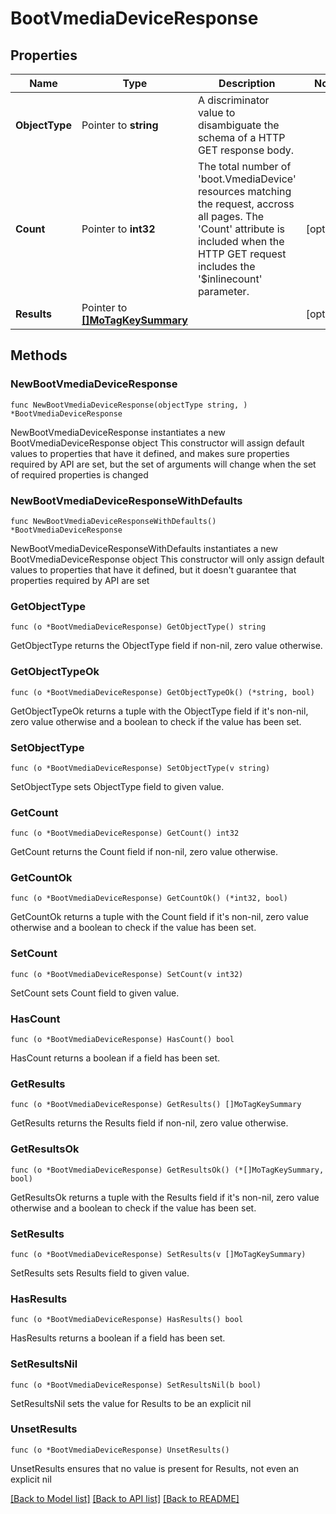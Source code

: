 # BootVmediaDeviceResponse

## Properties

Name | Type | Description | Notes
------------ | ------------- | ------------- | -------------
**ObjectType** | Pointer to **string** | A discriminator value to disambiguate the schema of a HTTP GET response body. | 
**Count** | Pointer to **int32** | The total number of &#39;boot.VmediaDevice&#39; resources matching the request, accross all pages. The &#39;Count&#39; attribute is included when the HTTP GET request includes the &#39;$inlinecount&#39; parameter. | [optional] 
**Results** | Pointer to [**[]MoTagKeySummary**](mo.TagKeySummary.md) |  | [optional] 

## Methods

### NewBootVmediaDeviceResponse

`func NewBootVmediaDeviceResponse(objectType string, ) *BootVmediaDeviceResponse`

NewBootVmediaDeviceResponse instantiates a new BootVmediaDeviceResponse object
This constructor will assign default values to properties that have it defined,
and makes sure properties required by API are set, but the set of arguments
will change when the set of required properties is changed

### NewBootVmediaDeviceResponseWithDefaults

`func NewBootVmediaDeviceResponseWithDefaults() *BootVmediaDeviceResponse`

NewBootVmediaDeviceResponseWithDefaults instantiates a new BootVmediaDeviceResponse object
This constructor will only assign default values to properties that have it defined,
but it doesn't guarantee that properties required by API are set

### GetObjectType

`func (o *BootVmediaDeviceResponse) GetObjectType() string`

GetObjectType returns the ObjectType field if non-nil, zero value otherwise.

### GetObjectTypeOk

`func (o *BootVmediaDeviceResponse) GetObjectTypeOk() (*string, bool)`

GetObjectTypeOk returns a tuple with the ObjectType field if it's non-nil, zero value otherwise
and a boolean to check if the value has been set.

### SetObjectType

`func (o *BootVmediaDeviceResponse) SetObjectType(v string)`

SetObjectType sets ObjectType field to given value.


### GetCount

`func (o *BootVmediaDeviceResponse) GetCount() int32`

GetCount returns the Count field if non-nil, zero value otherwise.

### GetCountOk

`func (o *BootVmediaDeviceResponse) GetCountOk() (*int32, bool)`

GetCountOk returns a tuple with the Count field if it's non-nil, zero value otherwise
and a boolean to check if the value has been set.

### SetCount

`func (o *BootVmediaDeviceResponse) SetCount(v int32)`

SetCount sets Count field to given value.

### HasCount

`func (o *BootVmediaDeviceResponse) HasCount() bool`

HasCount returns a boolean if a field has been set.

### GetResults

`func (o *BootVmediaDeviceResponse) GetResults() []MoTagKeySummary`

GetResults returns the Results field if non-nil, zero value otherwise.

### GetResultsOk

`func (o *BootVmediaDeviceResponse) GetResultsOk() (*[]MoTagKeySummary, bool)`

GetResultsOk returns a tuple with the Results field if it's non-nil, zero value otherwise
and a boolean to check if the value has been set.

### SetResults

`func (o *BootVmediaDeviceResponse) SetResults(v []MoTagKeySummary)`

SetResults sets Results field to given value.

### HasResults

`func (o *BootVmediaDeviceResponse) HasResults() bool`

HasResults returns a boolean if a field has been set.

### SetResultsNil

`func (o *BootVmediaDeviceResponse) SetResultsNil(b bool)`

 SetResultsNil sets the value for Results to be an explicit nil

### UnsetResults
`func (o *BootVmediaDeviceResponse) UnsetResults()`

UnsetResults ensures that no value is present for Results, not even an explicit nil

[[Back to Model list]](../README.md#documentation-for-models) [[Back to API list]](../README.md#documentation-for-api-endpoints) [[Back to README]](../README.md)



